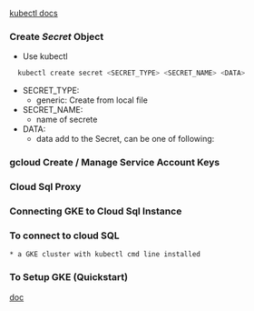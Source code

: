 <!-- ## [GKE] - Google Kubernetes Engine Secrets 學習筆記 -->

[kubectl docs](https://kubernetes.io/docs/reference/generated/kubectl/kubectl-commands#create)
### Create ***Secret*** Object

* Use kubectl
```bash
  kubectl create secret <SECRET_TYPE> <SECRET_NAME> <DATA>
```
  * SECRET_TYPE:
    + generic: Create from local file
  * SECRET_NAME:
    + name of secrete
  * DATA:
    + data add to the Secret, can be one of following:

### gcloud Create / Manage Service Account Keys
  [](https://cloud.google.com/iam/docs/creating-managing-service-account-keys#iam-service-account-keys-create-gcloud)

### Cloud Sql Proxy
  [](https://cloud.google.com/sql/docs/postgres/sql-proxy)

### Connecting GKE to Cloud Sql Instance
  [](https://cloud.google.com/sql/docs/postgres/connect-kubernetes-engine)

### To connect to cloud SQL
    * a GKE cluster with kubectl cmd line installed

### To Setup GKE (Quickstart)

[doc](https://cloud.google.com/kubernetes-engine/docs/quickstart)